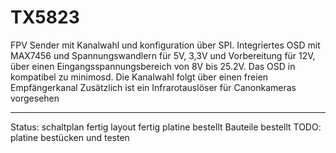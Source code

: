 # TX5823
FPV Sender mit Kanalwahl und konfiguration über SPI. Integriertes OSD mit MAX7456 und Spannungswandlern für 5V, 3,3V und Vorbereitung für 12V, über einen Eingangsspannungsbereich von 8V bis 25.2V.
Das OSD in kompatibel zu minimosd.
Die Kanalwahl folgt über einen freien Empfängerkanal
Zusätzlich ist ein Infrarotauslöser für Canonkameras vorgesehen

-------------------
Status:
schaltplan fertig
layout fertig
platine bestellt
Bauteile bestellt
TODO:
platine bestücken und testen